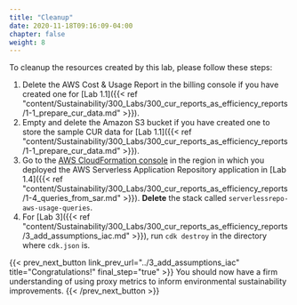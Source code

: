 ```yaml
---
title: "Cleanup"
date: 2020-11-18T09:16:09-04:00
chapter: false
weight: 8
---
```


To cleanup the resources created by this lab, please follow these steps:

1. Delete the AWS Cost & Usage Report in the billing console if you have created one for [Lab 1.1]({{< ref "content/Sustainability/300_Labs/300_cur_reports_as_efficiency_reports/1-1_prepare_cur_data.md" >}}).
1. Empty and delete the Amazon S3 bucket if you have created one to store the sample CUR data for [Lab 1.1]({{< ref "content/Sustainability/300_Labs/300_cur_reports_as_efficiency_reports/1-1_prepare_cur_data.md" >}}).
1. Go to the [AWS CloudFormation console](https://console.aws.amazon.com/cloudformation/home) in the region in which you deployed the AWS Serverless Application Repository application in [Lab 1.4]({{< ref "content/Sustainability/300_Labs/300_cur_reports_as_efficiency_reports/1-4_queries_from_sar.md" >}}). **Delete** the stack called `serverlessrepo-aws-usage-queries`.
1. For [Lab 3]({{< ref "content/Sustainability/300_Labs/300_cur_reports_as_efficiency_reports/3_add_assumptions_iac.md" >}}), run `cdk destroy` in the directory where `cdk.json` is.

{{< prev_next_button link_prev_url="../3_add_assumptions_iac"  title="Congratulations!" final_step="true" >}}
You should now have a firm understanding of using proxy metrics to inform environmental sustainability improvements.
{{< /prev_next_button >}}
